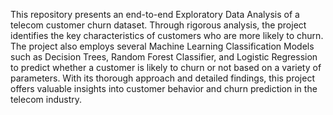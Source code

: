 This repository presents an end-to-end Exploratory Data Analysis of a telecom customer churn dataset. Through rigorous analysis, the project identifies the key characteristics of customers who are more likely to churn. The project also employs several Machine Learning Classification Models such as Decision Trees, Random Forest Classifier, and Logistic Regression to predict whether a customer is likely to churn or not based on a variety of parameters. With its thorough approach and detailed findings, this project offers valuable insights into customer behavior and churn prediction in the telecom industry.
